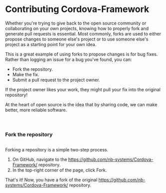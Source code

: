 # Contributing Cordova-Framework
Whether you're trying to give back to the open source community or collaborating on your own projects, knowing how to properly fork and generate pull requests is essential.
Most commonly, forks are used to either propose changes to someone else's project or to use someone else's project as a starting point for your own idea.

This is a great example of using forks to propose changes is for bug fixes. Rather than logging an issue for a bug you've found, you can:

- Fork the repository.
- Make the fix.
- Submit a pull request to the project owner.

If the project owner likes your work, they might pull your fix into the original repository!

At the heart of open source is the idea that by sharing code, we can make better, more reliable software.

<br />

##
### Fork the repository
##
Forking a repository is a simple two-step process.

1. On GitHub, navigate to the <a href="https://github.com/nb-systems/Cordova-Framework/">https://github.com/nb-systems/Cordova-Framework/</a> repository.
2. In the top-right corner of the page, click Fork.

That's it! Now, you have a fork of the original <a href="https://github.com/nb-systems/Cordova-Framework/">https://github.com/nb-systems/Cordova-Framework/</a> repository.
